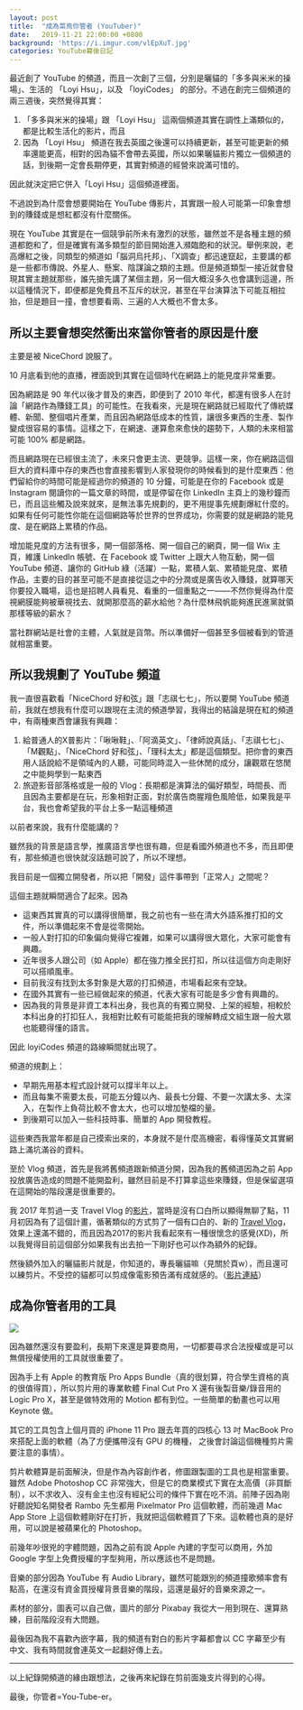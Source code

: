 ```yaml
---
layout: post
title:  "成為菜鳥你管者 (YouTuber)"
date:   2019-11-21 22:00:00 +0800
background: 'https://i.imgur.com/vlEpXuT.jpg'
categories: YouTube幕後日記
---
```


最近創了 YouTube 的頻道，而且一次創了三個，分別是曬貓的「多多與米米的操場」、生活的 「Loyi Hsu」，以及 「loyiCodes」 的部分。不過在創完三個頻道的兩三週後，突然覺得其實：

1. 「多多與米米的操場」跟 「Loyi Hsu」 這兩個頻道其實在調性上滿類似的，都是比較生活化的影片，而且
2. 因為 「Loyi Hsu」 頻道在我去英國之後還可以持續更新，甚至可能更新的頻率還能更高，相對的因為貓不會帶去英國，所以如果曬貓影片獨立一個頻道的話，到後期一定會長期停更，其實對頻道的經營來說滿可惜的。

因此就決定把它併入「Loyi Hsu」這個頻道裡面。

不過說到為什麼會想要開始在 YouTube 傳影片，其實跟一般人可能第一印象會想到的賺錢或是想紅都沒有什麼關係。

現在 YouTube 其實是在一個競爭前所未有激烈的狀態，雖然並不是各種主題的頻道都飽和了，但是確實有滿多類型的節目開始進入瀕臨飽和的狀況。舉例來說，老高爆紅之後，同類型的頻道如「腦洞烏托邦」、「X調查」都迅速竄起，主要講的都是一些都市傳說、外星人、懸案、陰謀論之類的主題。但是頻道類型一接近就會發現其實主題就那些，誰先搶先講了某個主題，另一個大概沒多久也會講到這邊，所以這種情況下，即便都是免費且不互斥的狀況，甚至在平台演算法下可能互相拉抬，但是題目一撞，會想要看兩、三遍的人大概也不會太多。

## 所以主要會想突然衝出來當你管者的原因是什麼

主要是被 NiceChord 說服了。

10 月底看到他的直播，裡面說到其實在這個時代在網路上的能見度非常重要。

因為網路是 90 年代以後才普及的東西，即便到了 2010 年代，都還有很多人在討論「網路作為賺錢工具」的可能性。在我看來，光是現在網路就已經取代了傳統媒體、新聞、整個唱片產業，而且因為網路低成本的性質，讓很多東西的生產、製作變成很容易的事情。這樣之下，在網速、運算愈來愈快的趨勢下，人類的未來相當可能 100% 都是網路。

而且網路現在已經很主流了，未來只會更主流、更競爭。這樣一來，你在網路這個巨大的資料庫中存的東西也會直接影響到人家發現你的時候看到的是什麼東西：他們留給你的時間可能是經過你的頻道的 10 分鐘，可能是在你的 Facebook 或是 Instagram 閱讀你的一篇文章的時間，或是停留在你 LinkedIn 主頁上的幾秒鐘而已，而且這些觸及說來就來，是無法事先規劃的，更不用提事先規劃爆紅什麼的。如果有任何可能性你能在這個網路等於世界的世界成功，你需要的就是網路的能見度、是在網路上累積的作品。

增加能見度的方法有很多，開一個部落格、開一個自己的網頁，開一個 Wix 主頁，維護 LinkedIn 帳號、在 Facebook 或  Twitter 上跟大人物互動，開一個 YouTube 頻道、讓你的 GitHub 綠（活躍）一點，累積人氣、累積能見度、累積作品，主要的目的甚至可能不是直接從這之中的分潤或是廣告收入賺錢，就算哪天你要投入職場，這也是招聘人員看見、看重的一個重點之一——不然你覺得為什麼視網膜能夠被華視找去、就開那麼高的薪水給他？為什麼林飛帆能夠進民進黨就領那樣等級的薪水？

當社群網站是社會的主體，人氣就是貨幣。所以準備好一個甚至多個被看到的管道就相當重要。

## 所以我規劃了 YouTube 頻道

我一直很喜歡看「NiceChord 好和弦」跟「志祺七七」，所以要開 YouTube 頻道前，我就在想我有什麼可以跟現在主流的頻道學習，我得出的結論是現在紅的頻道中，有兩種東西會讓我有興趣：

1. 給普通人的X普影片：「啾啾鞋」、「阿滴英文」、「律師說真話」、「志祺七七」、「M觀點」、「NiceChord 好和弦」、「理科太太」都是這個類型。把你會的東西用人話說給不是領域內的人聽，可能同時混入一些休閒的成分，讓觀眾在悠閒之中能夠學到一點東西
2. 旅遊影音部落格或是一般的 Vlog：長期都是演算法的偏好類型，時間長、而且因為主要都是在玩，形象相對正面，對於廣告商腥羶色風險低，如果我是平台，我也會希望我的平台上多一點這種頻道

以前者來說，我有什麼能講的？

雖然我的背景是語言學，推廣語言學也很有趣，但是看國外頻道也不多，而且即便有，那些頻道也很快就沒話題可說了，所以不理想。

我目前是一個獨立開發者，所以把「開發」這件事帶到「正常人」之間呢？

這個主題就瞬間適合了起來。因為

* 這東西其實真的可以講得很簡單，我之前也有一些在清大外語系推打扣的文件，所以準備起來不會是從零開始。
* 一般人對打扣的印象偏向覺得它複雜，如果可以講得很大眾化，大家可能會有興趣。
* 近年很多人跟公司（如 Apple）都在強力推全民打扣，所以往這個方向走剛好可以搭順風車。
* 目前我沒有找到太多對象是大眾的打扣頻道，市場看起來有空缺。
* 在國外其實有一些已經做起來的頻道，代表大家有可能是多少會有興趣的。
* 因為我的背景是非資工本科出身，我也真的有獨立開發、上架的經驗，相較於本科出身的打扣狂人，我相對比較有可能能把我的理解轉成文組生跟一般大眾也能聽得懂的語言。

因此 loyiCodes 頻道的路線瞬間就出現了。

頻道的規劃上：
* 早期先用基本程式設計就可以撐半年以上。
* 而且每集不需要太長，可能五分鐘以內、最長七分鐘、不要一次講太多、太深入，在製作上負荷比較不會太大，也可以增加墊檔的量。
* 到後期可以加入一些科技時事、簡單的 App 開發教程。

這些東西我當年都是自己摸索出來的，本身就不是什麼高機密，看得懂英文其實網路上滿坑滿谷的資料。

至於 Vlog 頻道，首先是我將舊頻道跟新頻道分開，因為我的舊頻道因為之前 App 投放廣告造成的問題不能開盈利，雖然目前是不打算拿這些來賺錢，但是保留選項在這開始的階段還是很重要的。

我 2017 年剪過一支 Travel Vlog 的[影片](https://youtu.be/cxE0Ceq-ijw)，當時是沒有口白所以顯得無聊了點，11 月初因為有了這個計畫，循著類似的方式剪了一個有口白的、新的 [Travel Vlog](https://youtu.be/P5BIwdbHs7I)，效果上還滿不錯的，而且因為2017的影片我看起來有一種很懷念的感覺(XD)，所以我覺得目前這個部分如果我有出去拍一下剛好也可以作為額外的紀錄。

然後額外加入的曬貓影片就是，你知道的，專長曬貓嘛（見關於頁w），而且還可以練剪片。不受控的貓都可以剪成像電影預告滿有成就感的。（[影片連結](https://youtu.be/qaaPMHvRy4k)）

## 成為你管者用的工具

![](https://i.imgur.com/z78hAzD.png)

因為雖然還沒有要盈利，長期下來還是算要商用，一切都要尋求合法授權或是可以無償授權使用的工具就很重要了。

因為手上有 Apple 的教育版 Pro Apps Bundle（真的很划算，符合學生資格的真的很值得買），所以剪片用的專業軟體 Final Cut Pro X 還有後製音樂/錄音用的 Logic Pro X，甚至是做特效用的 Motion 都有到位。一些簡單的動畫也可以用 Keynote 做。

其它的工具包含上個月買的 iPhone 11 Pro 跟去年買的四核心 13 吋 MacBook Pro 來搭配上面的軟體（為了方便攜帶沒有 GPU 的機種， 之後會討論這個機種剪片需要注意的事情）。

剪片軟體算是前面解決，但是作為內容創作者，修圖跟製圖的工具也是相當重要。雖然 Adobe Photoshop CC 非常強大，但是它的商業模式下實在太高價（非買斷制），以不求收入、沒有金主也沒有經紀公司的條件下實在吃不消。前陣子因為剛好聽說知名開發者 Rambo 先生都用 Pixelmator Pro 這個軟體，而前幾週 Mac App Store 上這個軟體剛好在打折，我就把這個軟體買了下來。這軟體也真的是好用，可以說是被蘋果化的 Photoshop。

前幾年吵很兇的字體問題，因為之前有說 Apple 內建的字型可以商用，外加 Google 字型上免費授權的字型夠用，所以應該也不是問題。

音樂的部分因為 YouTube 有 Audio Library，雖然可能跟別的頻道撞歌頻率會有點高，在還沒有資金買授權背景音樂的階段，這還是最好的音樂來源之一。

素材的部分，圖表可以自己做，圖片的部分 Pixabay 我從大一用到現在、還算熟練，目前階段沒有大問題。

最後因為我不喜歡內嵌字幕，我的頻道有對白的影片字幕都會以 CC 字幕至少有中文、我有時間就會連英文一起翻好傳上去。

* * *

以上紀錄開頻道的緣由跟想法，之後再來紀錄在剪前面幾支片得到的心得。

最後，你管者=You-Tube-er。